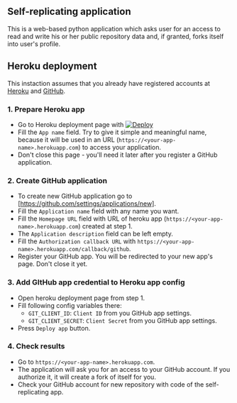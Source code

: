 ## Self-replicating application
This is a web-based python application which asks user for an access to read and write his or her public repository data and, if granted, forks itself into user's profile.


## Heroku deployment
This instaction assumes that you already have registered accounts at [Heroku](https://id.heroku.com/login) and [GitHub](https://github.com/).

### 1. Prepare Heroku app
  - Go to Heroku deployment page with [![Deploy](https://www.herokucdn.com/deploy/button.svg)](https://heroku.com/deploy)
  - Fill the `App name` field. Try to give it simple and meaningful name, because it will be used in an URL (`https://<your-app-name>.herokuapp.com`) to access your application.
  - Don't close this page - you'll need it later after you register a GitHub application.
 
### 2. Create GitHub application
  - To create new GitHub application go to [https://github.com/settings/applications/new].
  - Fill the `Application name` field with any name you want.
  - Fill the `Homepage URL` field with URL of heroku app (`https://<your-app-name>.herokuapp.com`) created at step 1.
  - The `Application description` field can be left empty.
  - Fill the `Authorization callback URL` with `https://<your-app-name>.herokuapp.com/callback/github`.
  - Register your GitHub app. You will be redirected to your new app's page. Don't close it yet.
  
### 3. Add GItHub app credential to Heroku app config
  - Open heroku deployment page from step 1.
  - Fill following config variables there:
    - `GIT_CLIENT_ID`: `Client ID` from you GitHub app settings.
    - `GIT_CLIENT_SECRET`: `Client Secret` from you GitHub app settings.
  - Press `Deploy app` button.

### 4. Check results
  - Go to `https://<your-app-name>.herokuapp.com`.
  - The application will ask you for an access to your GitHub account. If you authorize it, it will create a fork of itself for you.
  - Check your GitHub account for new repository with code of the self-replicating app.
    
  
